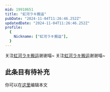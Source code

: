 ```yaml
---
mid: 19910651
title: "虹河ラキ搬运"
pubDate: "2024-11-04T11:26:46.252Z"
updatedDate: "2024-11-04T11:26:46.252Z"
profile:
  {
    Nickname: ["虹河ラキ搬运"],
  }
---
```


关注[虹河ラキ搬运](https://space.bilibili.com/19910651)谢谢喵~ 关注[虹河ラキ搬运](https://space.bilibili.com/19910651)谢谢喵~

## 此条目有待补充
你可以在[这里](https://github.com/Yuhanawa/VTuber.ICU-Content/edit/master/v/虹河ラキ搬运/index.md)编辑本文
